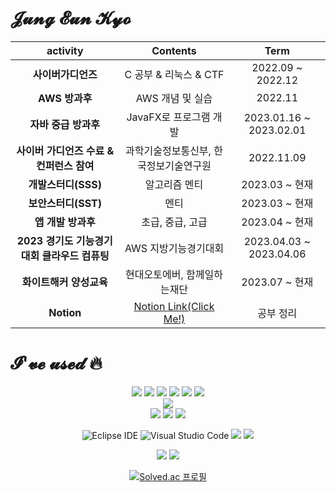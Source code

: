 # 𝓙𝓾𝓷𝓰 𝓔𝓾𝓷 𝓚𝔂𝓸
|activity|Contents|Term|
|:--:|:---:|:--:|
|**사이버가디언즈**|C 공부 & 리눅스 & CTF|2022.09 ~ 2022.12|
|**AWS 방과후**|AWS 개념 및 실습|2022.11|
|**자바 중급 방과후**|JavaFX로 프로그램 개발|2023.01.16 ~ 2023.02.01|
|**사이버 가디언즈 수료 & 컨퍼런스 참여**|과학기술정보통신부, 한국정보기술연구원|2022.11.09|
|**개발스터디(SSS)**|알고리즘 멘티|2023.03 ~ 현재|
|**보안스터디(SST)**|멘티|2023.03 ~ 현재|
|**앱 개발 방과후**|초급, 중급, 고급|2023.04 ~ 현재|
|**2023 경기도 기능경기대회 클라우드 컴퓨팅**|AWS 지방기능경기대회|2023.04.03 ~ 2023.04.06|
|**화이트해커 양성교육**|현대오토에버, 함께일하는재단|2023.07 ~ 현재|
|**Notion**|<a href="https://www.notion.so/kyo-0209/0e677e5ec6c3467a993e3ebef1fee2b6" target="_blank">Notion Link(Click Me!)</a>|공부 정리|
  
  # 𝓘'𝓿𝓮 𝓾𝓼𝓮𝓭 🔥
  <div align="center"> 
  <img src="https://img.shields.io/badge/java-007396?style=for-the-badge&logo=java&logoColor=white">
  <img src="https://img.shields.io/badge/python-3776AB?style=for-the-badge&logo=python&logoColor=white">  
  <img src="https://img.shields.io/badge/flutter-02569B?style=for-the-badge&logo=flutter&logoColor=white">
  <img src="https://img.shields.io/badge/C-A8B9CC?style=for-the-badge&logo=C&logoColor=white">
  <img src="https://img.shields.io/badge/Dart-0175C2?style=for-the-badge&logo=Dart&logoColor=white">
  <img src="https://img.shields.io/badge/Spring Boot-6DB33F?style=for-the-badge&logo=Spring Boot&logoColor=white">

  <br>
  
  <img src="https://img.shields.io/badge/amazonaws-232F3E?style=for-the-badge&logo=amazonaws&logoColor=white"> 
  
  <br>
  
  <img src="https://img.shields.io/badge/html5-E34F26?style=for-the-badge&logo=html5&logoColor=white"> 
  <img src="https://img.shields.io/badge/css-1572B6?style=for-the-badge&logo=css3&logoColor=white"> 
  <img src="https://img.shields.io/badge/oracle-F80000?style=for-the-badge&logo=oracle&logoColor=white">  
  
  <br>
  
  ![Eclipse IDE](https://img.shields.io/badge/Eclipse%20IDE-2C2255.svg?&style=for-the-badge&logo=Eclipse%20IDE&logoColor=white)
  ![Visual Studio Code](https://img.shields.io/badge/Visual%20Studio%20Code-007ACC.svg?&style=for-the-badge&logo=Visual%20Studio%20Code&logoColor=white)
  <img src="https://img.shields.io/badge/visual%20studio-5C2D91?style=for-the-badge&logo=visualstudio&logoColor=white">
  <img src="https://img.shields.io/badge/intellij%20idea-000000?style=for-the-badge&logo=intellijidea&logoColor=white">

  <img src="https://img.shields.io/badge/ubuntu-E95420?style=for-the-badge&logo=ubuntu&logoColor=white">
  <img src="https://img.shields.io/badge/kali-557C94?style=for-the-badge&logo=kali&logoColor=white">
  </div>

<div align="center">
  
[![Solved.ac
프로필](http://mazassumnida.wtf/api/generate_badge?boj=kyoc)](https://solved.ac/kyoc)
</div>
